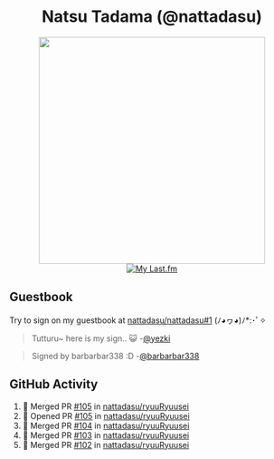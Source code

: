 <div align="center">

# Natsu Tadama (@nattadasu)

[<img width="400" src="https://spotify.nattadeploy.my.id/api?theme=dark&scan=true">](https://open.spotify.com/user/nattadasu)<br>
[![My Last.fm](https://lastfm.nattadeploy.my.id/api?user=nattadasu&loved=true)](https://www.last.fm/user/nattadasu)
</div>

## Guestbook

Try to sign on my guestbook at [nattadasu/nattadasu#1](https://github.com/nattadasu/nattadasu/issues/1) (ﾉ◕ヮ◕)ﾉ\*:･ﾟ✧

<!--START:guestbook-->
> Tutturu~  here is my sign.. :smiley_cat: 
> -[@yezki](https://github.com/yezki)

> Signed by barbarbar338 :D
> -[@barbarbar338](https://github.com/barbarbar338)
<!--END:guestbook-->

## GitHub Activity
<!--START_SECTION:activity-->
1. 🎉 Merged PR [#105](https://github.com/nattadasu/ryuuRyuusei/pull/105) in [nattadasu/ryuuRyuusei](https://github.com/nattadasu/ryuuRyuusei)
2. 💪 Opened PR [#105](https://github.com/nattadasu/ryuuRyuusei/pull/105) in [nattadasu/ryuuRyuusei](https://github.com/nattadasu/ryuuRyuusei)
3. 🎉 Merged PR [#104](https://github.com/nattadasu/ryuuRyuusei/pull/104) in [nattadasu/ryuuRyuusei](https://github.com/nattadasu/ryuuRyuusei)
4. 🎉 Merged PR [#103](https://github.com/nattadasu/ryuuRyuusei/pull/103) in [nattadasu/ryuuRyuusei](https://github.com/nattadasu/ryuuRyuusei)
5. 🎉 Merged PR [#102](https://github.com/nattadasu/ryuuRyuusei/pull/102) in [nattadasu/ryuuRyuusei](https://github.com/nattadasu/ryuuRyuusei)
<!--END_SECTION:activity-->
